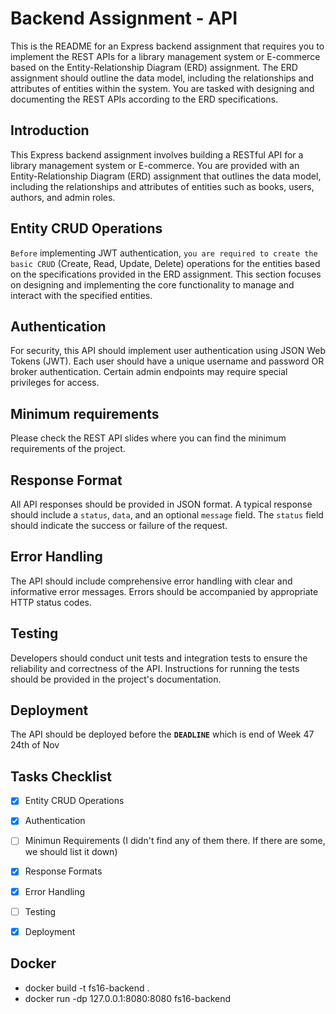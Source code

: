 # Backend Assignment - API

This is the README for an Express backend assignment that requires you to implement the REST APIs for a library management system or E-commerce based on the Entity-Relationship Diagram (ERD) assignment. The ERD assignment should outline the data model, including the relationships and attributes of entities within the system. You are tasked with designing and documenting the REST APIs according to the ERD specifications.

## Introduction

This Express backend assignment involves building a RESTful API for a library management system or E-commerce. You are provided with an Entity-Relationship Diagram (ERD) assignment that outlines the data model, including the relationships and attributes of entities such as books, users, authors, and admin roles.

## Entity CRUD Operations

`Before` implementing JWT authentication, `you are required to create the basic CRUD` (Create, Read, Update, Delete) operations for the entities based on the specifications provided in the ERD assignment. This section focuses on designing and implementing the core functionality to manage and interact with the specified entities.

## Authentication

For security, this API should implement user authentication using JSON Web Tokens (JWT). Each user should have a unique username and password OR broker authentication. Certain admin endpoints may require special privileges for access.

## Minimum requirements

Please check the REST API slides where you can find the minimum requirements of the project.

## Response Format

All API responses should be provided in JSON format. A typical response should include a `status`, `data`, and an optional `message` field. The `status` field should indicate the success or failure of the request.

## Error Handling

The API should include comprehensive error handling with clear and informative error messages. Errors should be accompanied by appropriate HTTP status codes.

## Testing

Developers should conduct unit tests and integration tests to ensure the reliability and correctness of the API. Instructions for running the tests should be provided in the project's documentation.

## Deployment

The API should be deployed before the **`DEADLINE`** which is end of Week 47 24th of Nov

## Tasks Checklist

- [x] Entity CRUD Operations
- [x] Authentication
- [ ] Minimun Requirements (I didn't find any of them there. If there are some, we should list it down)
- [x] Response Formats
- [x] Error Handling
- [ ] Testing
- [x] Deployment


## Docker
- docker build -t fs16-backend .
- docker run -dp 127.0.0.1:8080:8080 fs16-backend